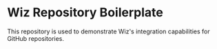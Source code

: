 # Wiz Repository Boilerplate

This repository is used to demonstrate Wiz's integration capabilities for GitHub repositories.
